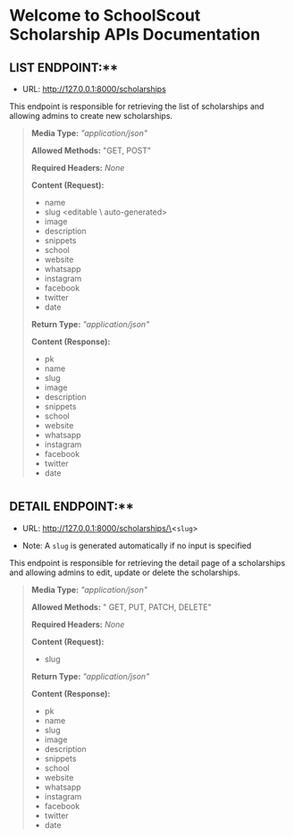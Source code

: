 # Welcome to SchoolScout Scholarship APIs Documentation


## LIST ENDPOINT:**
- URL: http://127.0.0.1:8000/scholarships

This endpoint is responsible for retrieving the list of scholarships and allowing admins to create new scholarships.

> **Media Type:** *"application/json"*
>
> **Allowed Methods:** "GET, POST"
>
> **Required Headers:** *None*
>
> **Content (Request):**
>
> * name
> * slug \<editable \ auto-generated>
> * image
> * description
> * snippets
> * school
> * website
> * whatsapp
> * instagram
> * facebook
> * twitter
> * date 
> 
> 
> **Return Type:** *"application/json"*
>
> **Content (Response):**
>
> * pk
> * name
> * slug 
> * image
> * description
> * snippets
> * school
> * website
> * whatsapp
> * instagram
> * facebook
> * twitter
> * date 

#

## DETAIL ENDPOINT:** 
- URL: http://127.0.0.1:8000/scholarships/\<`slug`>
* Note: A `slug` is generated automatically if no input is specified

This endpoint is responsible for retrieving the detail page of a scholarships and allowing admins to edit, update or delete the scholarships.
>
> **Media Type:** *"application/json"*
>
> **Allowed Methods:** " GET, PUT, PATCH, DELETE"
>
> **Required Headers:** *None*
>
> **Content (Request):**
>
> 
> * slug
> 
> **Return Type:** *"application/json"*
>
> **Content (Response):**
>
> * pk
> * name
> * slug 
> * image
> * description
> * snippets
> * school
> * website
> * whatsapp
> * instagram
> * facebook
> * twitter
> * date
#